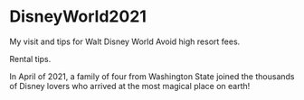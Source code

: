 # DisneyWorld2021
My visit and tips for Walt Disney World
Avoid high resort fees. 

Rental tips.
<html>
<head>

<meta charset="UTF-8" />

<title>My Disney World Vacation 2021</title>

<!-- Include the React and ReactDOM libraries -->

<script src="https://fb.me/react-15.2.1.js"></script>

<script src="https://fb.me/react-dom-15.2.1.js"></script>

</head>

<body>

<div id="example"> 

In April of 2021, a family of four from Washington State joined the thousands of Disney lovers who arrived at the most magical place on earth!

</div>

<script type="text/javascript">

// create a React element rElement

var rElement = React.createElement('h1', null, 'Hello, world!');

// dElement is a DOM container

var dElement = document.getElementById('example');

// render the React element in the DOM container

ReactDOM.render(rElement, dElement);

</script>

</body>

</html>
